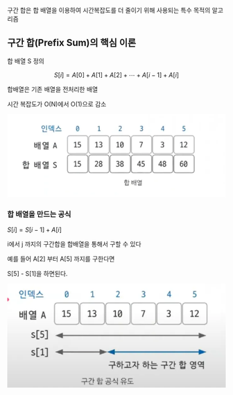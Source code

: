 구간 합은 합 배열을 이용하여 시간복잡도를 더 줄이기 위해 사용되는 특수 목적의 알고리즘

## **구간 합(Prefix Sum)의 핵심 이론**

합 배열 S 정의

$$
S[i] = A[0] + A[1] + A[2] + \cdots + A[i-1] + A[i]
$$

합배열은 기존 배열을 전처리한 배열

시간 복잡도가 O(N)에서 O(1)으로 감소

![img.png](구간합.png)

### 합 배열을 만드는 공식

$S[i] = S[i-1] + A[i]$

i에서 j 까지의 구간합을 합배열을 통해서 구할 수 있다

예를 들어 A[2] 부터 A[5] 까지를 구한다면

S[5] - S[1]을 하면된다.

![img_2.png](구간합공식.png)